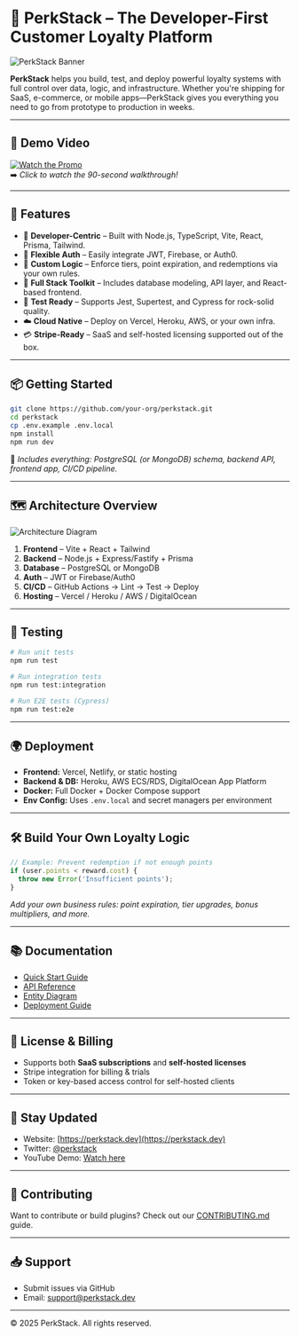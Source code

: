 # 🧱 PerkStack – The Developer-First Customer Loyalty Platform

![PerkStack Banner](images/demo-banner.png.png) <!-- Replace with your actual banner image -->

**PerkStack** helps you build, test, and deploy powerful loyalty systems with full control over data, logic, and infrastructure. Whether you're shipping for SaaS, e-commerce, or mobile apps—PerkStack gives you everything you need to go from prototype to production in weeks.

---

## 🎥 Demo Video

[![Watch the Promo](https://img.youtube.com/vi/your_video_id/0.jpg)](https://youtu.be/your_video_id)  
➡️ _Click to watch the 90-second walkthrough!_

---

## 🚀 Features

- 🔧 **Developer-Centric** – Built with Node.js, TypeScript, Vite, React, Prisma, Tailwind.
- 🔐 **Flexible Auth** – Easily integrate JWT, Firebase, or Auth0.
- 🎯 **Custom Logic** – Enforce tiers, point expiration, and redemptions via your own rules.
- 🧰 **Full Stack Toolkit** – Includes database modeling, API layer, and React-based frontend.
- 🧪 **Test Ready** – Supports Jest, Supertest, and Cypress for rock-solid quality.
- ☁️ **Cloud Native** – Deploy on Vercel, Heroku, AWS, or your own infra.
- 💳 **Stripe-Ready** – SaaS and self-hosted licensing supported out of the box.

---

## 📦 Getting Started

```bash
git clone https://github.com/your-org/perkstack.git
cd perkstack
cp .env.example .env.local
npm install
npm run dev
````

🔗 *Includes everything: PostgreSQL (or MongoDB) schema, backend API, frontend app, CI/CD pipeline.*

---

## 🗺️ Architecture Overview

![Architecture Diagram](https://yourdomain.com/path-to-architecture-diagram.png) <!-- Replace with architecture diagram -->

1. **Frontend** – Vite + React + Tailwind
2. **Backend** – Node.js + Express/Fastify + Prisma
3. **Database** – PostgreSQL or MongoDB
4. **Auth** – JWT or Firebase/Auth0
5. **CI/CD** – GitHub Actions → Lint → Test → Deploy
6. **Hosting** – Vercel / Heroku / AWS / DigitalOcean

---

## 🧪 Testing

```bash
# Run unit tests
npm run test

# Run integration tests
npm run test:integration

# Run E2E tests (Cypress)
npm run test:e2e
```

---

## 🌍 Deployment

* **Frontend:** Vercel, Netlify, or static hosting
* **Backend & DB:** Heroku, AWS ECS/RDS, DigitalOcean App Platform
* **Docker:** Full Docker + Docker Compose support
* **Env Config:** Uses `.env.local` and secret managers per environment

---

## 🛠️ Build Your Own Loyalty Logic

```ts
// Example: Prevent redemption if not enough points
if (user.points < reward.cost) {
  throw new Error('Insufficient points');
}
```

*Add your own business rules: point expiration, tier upgrades, bonus multipliers, and more.*

---

## 📚 Documentation

* [Quick Start Guide](docs/quick-start.md)
* [API Reference](docs/api-reference.md)
* [Entity Diagram](docs/data-model.md)
* [Deployment Guide](docs/deployment.md)

---

## 💼 License & Billing

* Supports both **SaaS subscriptions** and **self-hosted licenses**
* Stripe integration for billing & trials
* Token or key-based access control for self-hosted clients

---

## 📣 Stay Updated

* Website: [https://perkstack.dev](https://perkstack.dev)
* Twitter: [@perkstack](https://twitter.com/perkstack)
* YouTube Demo: [Watch here](https://youtu.be/your_video_id)

---

## 🧩 Contributing

Want to contribute or build plugins? Check out our [CONTRIBUTING.md](CONTRIBUTING.md) guide.

---

## 📥 Support

* Submit issues via GitHub
* Email: [support@perkstack.dev](mailto:support@perkstack.dev)

---

© 2025 PerkStack. All rights reserved.
